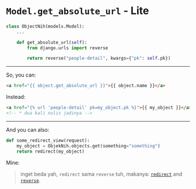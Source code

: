 # `Model.get_absolute_url` - Lite

```python
class ObjectNih(models.Model):
    ...

    def get_absolute_url(self):
        from django.urls import reverse

        return reverse("people-detail", kwargs={"pk": self.pk})
```

---

So, you can:

```html
<a href="{{ object.get_absolute_url }}">{{ object.name }}</a>
```

Instead:

```html
<a href="{% url 'people-detail' pk=my_object.pk %}">{{ my_object }}</a>
<!-- * dua kali nulis jadinya -->
```

---

And you can also:

```python
def some_redirect_view(request):
    my_object = ObjekNih.objects.get(something="something")
    return redirect(my_object)
```

Mine:
> inget beda yah, `redirect` sama `reverse` tuh, makanya: [`redirect`](./redirect.md) and [`reverse`](./reverse.md).
